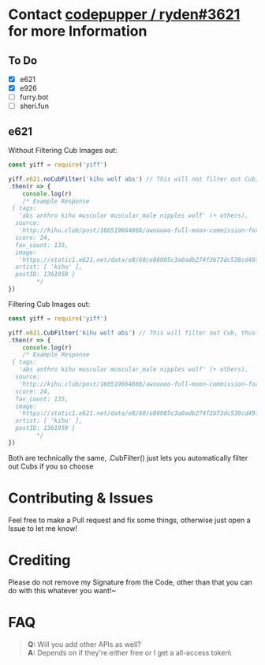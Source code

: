 # Contact [codepupper / ryden#3621](https://14.werewovles-yiff.me) for more Information

## To Do

- [x] e621
- [x] e926
- [ ] furry.bot
- [ ] sheri.fun

## e621

Without Filtering Cub Images out:

```js
const yiff = require('yiff')

yiff.e621.noCubFilter('kihu wolf abs') // This will not filter out Cub, thus letting you use 5 Tags
.then(r => {
    console.log(r)
    /* Example Response
 { tags:
   'abs anthro kihu muscular muscular_male nipples wolf' (+ others),
  source:
   'http://kihu.club/post/166519664866/awooooo-full-moon-commission-for-axelshep-on',
  score: 24,
  fav_count: 135,
  image:
   'https://static1.e621.net/data/e8/60/e86005c3a0adb274f3b73dc538cd4972.png',
  artist: [ 'kihu' ],
  postID: 1361959 }
        */
})
```

Filtering Cub Images out:

```js
const yiff = require('yiff')

yiff.e621.CubFilter('kihu wolf abs') // This will filter out Cub, thus letting you use 4 Tags
.then(r => {
    console.log(r)
    /* Example Response
 { tags:
   'abs anthro kihu muscular muscular_male nipples wolf' (+ others),
  source:
   'http://kihu.club/post/166519664866/awooooo-full-moon-commission-for-axelshep-on',
  score: 24,
  fav_count: 135,
  image:
   'https://static1.e621.net/data/e8/60/e86005c3a0adb274f3b73dc538cd4972.png',
  artist: [ 'kihu' ],
  postID: 1361959 }
        */
})
```

Both are technically the same, .CubFilter() just lets you automatically filter out Cubs if you so choose

# Contributing & Issues

Feel free to make a Pull request and fix some things, otherwise just open a Issue to let me know!

# Crediting

Please do not remove my Signature from the Code, other than that you can do with  this whatever you want!~

# FAQ

> **Q:** Will you add other APIs as well?\
> **A:** Depends on if they're either free or I get a all-access token\